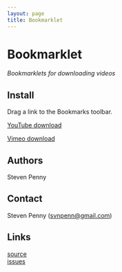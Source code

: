 ```yaml
---
layout: page
title: Bookmarklet
---
```


# Bookmarklet

*Bookmarklets for downloading videos*

## Install

Drag a link to the Bookmarks toolbar.

[YouTube download][y]

[Vimeo download][v]

## Authors
Steven Penny

## Contact
Steven Penny (svnpenn@gmail.com)

## Links
[source](http://github.com/svnpenn/bookmarklet)  
[issues](http://github.com/svnpenn/bookmarklet/issues)  

[y]:javascript:(function(){document.body.appendChild(document.createElement('script')).src='http://svnpenn.github.com/bookmarklet/yt.js'})()
[v]:javascript:(function(){document.body.appendChild(document.createElement('script')).src='http://svnpenn.github.com/bookmarklet/vimeo.js'})()